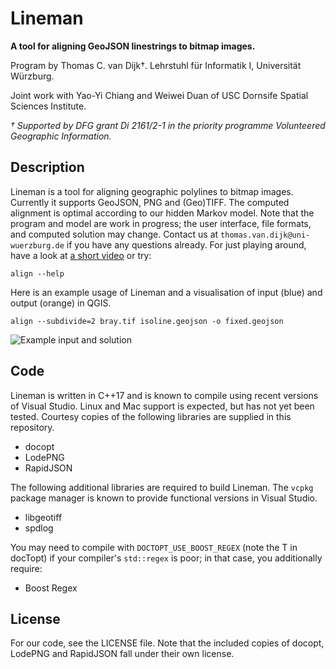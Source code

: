 # Lineman

**A tool for aligning GeoJSON linestrings to bitmap images.**

Program by Thomas C. van Dijk†. Lehrstuhl für Informatik I, Universität Würzburg.

Joint work with Yao-Yi Chiang and Weiwei Duan of USC Dornsife Spatial Sciences Institute.

*† Supported by DFG grant Di 2161/2-1 in the priority programme Volunteered Geographic Information.*

## Description

Lineman is a tool for aligning geographic polylines to bitmap images. Currently it supports GeoJSON, PNG and (Geo)TIFF. The computed alignment is optimal according to our hidden Markov model. Note that the program and model are work in progress; the user interface, file formats, and computed solution may change. Contact us at `thomas.van.dijk@uni-wuerzburg.de` if you have any questions already. For just playing around, have a look at [a short video](https://www.youtube.com/watch?v=Y9-8p9PRXys) or try: 

```align --help```

Here is an example usage of Lineman and a visualisation of input (blue) and output (orange) in QGIS.

```align --subdivide=2 bray.tif isoline.geojson -o fixed.geojson```

![Example input and solution](example_solution.jpg)

## Code

Lineman is written in C++17 and is known to compile using recent versions of Visual Studio. Linux and Mac support is expected, but has not yet been tested. Courtesy copies of the following libraries are supplied in this repository.

* docopt
* LodePNG
* RapidJSON

The following additional libraries are required to build Lineman. The `vcpkg` package manager is known to provide functional versions in Visual Studio.

* libgeotiff
* spdlog

You may need to compile with `DOCTOPT_USE_BOOST_REGEX` (note the T in docTopt) if your compiler's `std::regex`  is poor; in that case, you additionally require:

* Boost Regex

## License

For our code, see the LICENSE file.
Note that the included copies of docopt, LodePNG and RapidJSON fall under their own license.